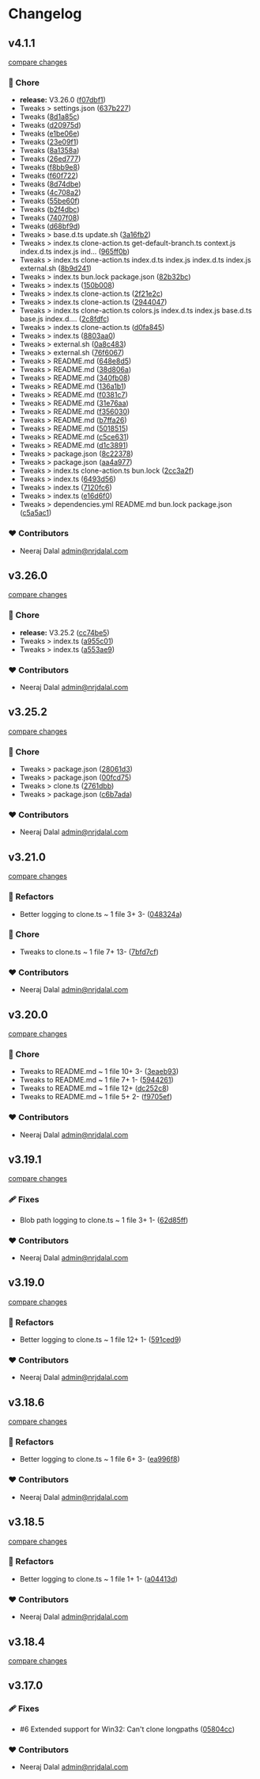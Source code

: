 # Changelog

## v4.1.1

[compare changes](https://github.com/nrjdalal/gitpick/compare/v3.26.0...v4.1.1)

### 🏡 Chore

- **release:** V3.26.0 ([f07dbf1](https://github.com/nrjdalal/gitpick/commit/f07dbf1))
- Tweaks > settings.json ([637b227](https://github.com/nrjdalal/gitpick/commit/637b227))
- Tweaks ([8d1a85c](https://github.com/nrjdalal/gitpick/commit/8d1a85c))
- Tweaks ([d20975d](https://github.com/nrjdalal/gitpick/commit/d20975d))
- Tweaks ([e1be06e](https://github.com/nrjdalal/gitpick/commit/e1be06e))
- Tweaks ([23e09f1](https://github.com/nrjdalal/gitpick/commit/23e09f1))
- Tweaks ([8a1358a](https://github.com/nrjdalal/gitpick/commit/8a1358a))
- Tweaks ([26ed777](https://github.com/nrjdalal/gitpick/commit/26ed777))
- Tweaks ([f8bb9e8](https://github.com/nrjdalal/gitpick/commit/f8bb9e8))
- Tweaks ([f60f722](https://github.com/nrjdalal/gitpick/commit/f60f722))
- Tweaks ([8d74dbe](https://github.com/nrjdalal/gitpick/commit/8d74dbe))
- Tweaks ([4c708a2](https://github.com/nrjdalal/gitpick/commit/4c708a2))
- Tweaks ([55be60f](https://github.com/nrjdalal/gitpick/commit/55be60f))
- Tweaks ([b2f4dbc](https://github.com/nrjdalal/gitpick/commit/b2f4dbc))
- Tweaks ([7407f08](https://github.com/nrjdalal/gitpick/commit/7407f08))
- Tweaks ([d68bf9d](https://github.com/nrjdalal/gitpick/commit/d68bf9d))
- Tweaks > base.d.ts update.sh ([3a16fb2](https://github.com/nrjdalal/gitpick/commit/3a16fb2))
- Tweaks > index.ts clone-action.ts get-default-branch.ts context.js index.d.ts index.js ind... ([965ff0b](https://github.com/nrjdalal/gitpick/commit/965ff0b))
- Tweaks > index.ts clone-action.ts index.d.ts index.js index.d.ts index.js external.sh ([8b9d241](https://github.com/nrjdalal/gitpick/commit/8b9d241))
- Tweaks > index.ts bun.lock package.json ([82b32bc](https://github.com/nrjdalal/gitpick/commit/82b32bc))
- Tweaks > index.ts ([150b008](https://github.com/nrjdalal/gitpick/commit/150b008))
- Tweaks > index.ts clone-action.ts ([2f21e2c](https://github.com/nrjdalal/gitpick/commit/2f21e2c))
- Tweaks > index.ts clone-action.ts ([2944047](https://github.com/nrjdalal/gitpick/commit/2944047))
- Tweaks > index.ts clone-action.ts colors.js index.d.ts index.js base.d.ts base.js index.d.... ([2c8fdfc](https://github.com/nrjdalal/gitpick/commit/2c8fdfc))
- Tweaks > index.ts clone-action.ts ([d0fa845](https://github.com/nrjdalal/gitpick/commit/d0fa845))
- Tweaks > index.ts ([8803aa0](https://github.com/nrjdalal/gitpick/commit/8803aa0))
- Tweaks > external.sh ([0a8c483](https://github.com/nrjdalal/gitpick/commit/0a8c483))
- Tweaks > external.sh ([76f6067](https://github.com/nrjdalal/gitpick/commit/76f6067))
- Tweaks > README.md ([648e8d5](https://github.com/nrjdalal/gitpick/commit/648e8d5))
- Tweaks > README.md ([38d806a](https://github.com/nrjdalal/gitpick/commit/38d806a))
- Tweaks > README.md ([340fb08](https://github.com/nrjdalal/gitpick/commit/340fb08))
- Tweaks > README.md ([136a1b1](https://github.com/nrjdalal/gitpick/commit/136a1b1))
- Tweaks > README.md ([f0381c7](https://github.com/nrjdalal/gitpick/commit/f0381c7))
- Tweaks > README.md ([31e76aa](https://github.com/nrjdalal/gitpick/commit/31e76aa))
- Tweaks > README.md ([f356030](https://github.com/nrjdalal/gitpick/commit/f356030))
- Tweaks > README.md ([b7ffa26](https://github.com/nrjdalal/gitpick/commit/b7ffa26))
- Tweaks > README.md ([5018515](https://github.com/nrjdalal/gitpick/commit/5018515))
- Tweaks > README.md ([c5ce631](https://github.com/nrjdalal/gitpick/commit/c5ce631))
- Tweaks > README.md ([d1c3891](https://github.com/nrjdalal/gitpick/commit/d1c3891))
- Tweaks > package.json ([8c22378](https://github.com/nrjdalal/gitpick/commit/8c22378))
- Tweaks > package.json ([aa4a977](https://github.com/nrjdalal/gitpick/commit/aa4a977))
- Tweaks > index.ts clone-action.ts bun.lock ([2cc3a2f](https://github.com/nrjdalal/gitpick/commit/2cc3a2f))
- Tweaks > index.ts ([6493d56](https://github.com/nrjdalal/gitpick/commit/6493d56))
- Tweaks > index.ts ([7120fc6](https://github.com/nrjdalal/gitpick/commit/7120fc6))
- Tweaks > index.ts ([e16d6f0](https://github.com/nrjdalal/gitpick/commit/e16d6f0))
- Tweaks > dependencies.yml README.md bun.lock package.json ([c5a5ac1](https://github.com/nrjdalal/gitpick/commit/c5a5ac1))

### ❤️ Contributors

- Neeraj Dalal <admin@nrjdalal.com>

## v3.26.0

[compare changes](https://github.com/nrjdalal/gitpick/compare/v3.25.2...v3.26.0)

### 🏡 Chore

- **release:** V3.25.2 ([cc74be5](https://github.com/nrjdalal/gitpick/commit/cc74be5))
- Tweaks > index.ts ([a955c01](https://github.com/nrjdalal/gitpick/commit/a955c01))
- Tweaks > index.ts ([a553ae9](https://github.com/nrjdalal/gitpick/commit/a553ae9))

### ❤️ Contributors

- Neeraj Dalal <admin@nrjdalal.com>

## v3.25.2

[compare changes](https://github.com/nrjdalal/gitpick/compare/v3.22.0...v3.25.2)

### 🏡 Chore

- Tweaks > package.json ([28061d3](https://github.com/nrjdalal/gitpick/commit/28061d3))
- Tweaks > package.json ([00fcd75](https://github.com/nrjdalal/gitpick/commit/00fcd75))
- Tweaks > clone.ts ([2761dbb](https://github.com/nrjdalal/gitpick/commit/2761dbb))
- Tweaks > package.json ([c6b7ada](https://github.com/nrjdalal/gitpick/commit/c6b7ada))

### ❤️ Contributors

- Neeraj Dalal <admin@nrjdalal.com>

## v3.21.0

[compare changes](https://github.com/nrjdalal/gitpick/compare/v3.20.0...v3.21.0)

### 💅 Refactors

- Better logging to clone.ts ~ 1 file 3+ 3- ([048324a](https://github.com/nrjdalal/gitpick/commit/048324a))

### 🏡 Chore

- Tweaks to clone.ts ~ 1 file 7+ 13- ([7bfd7cf](https://github.com/nrjdalal/gitpick/commit/7bfd7cf))

### ❤️ Contributors

- Neeraj Dalal <admin@nrjdalal.com>

## v3.20.0

[compare changes](https://github.com/nrjdalal/gitpick/compare/v3.19.1...v3.20.0)

### 🏡 Chore

- Tweaks to README.md ~ 1 file 10+ 3- ([3eaeb93](https://github.com/nrjdalal/gitpick/commit/3eaeb93))
- Tweaks to README.md ~ 1 file 7+ 1- ([5944261](https://github.com/nrjdalal/gitpick/commit/5944261))
- Tweaks to README.md ~ 1 file 12+ ([dc252c8](https://github.com/nrjdalal/gitpick/commit/dc252c8))
- Tweaks to README.md ~ 1 file 5+ 2- ([f9705ef](https://github.com/nrjdalal/gitpick/commit/f9705ef))

### ❤️ Contributors

- Neeraj Dalal <admin@nrjdalal.com>

## v3.19.1

[compare changes](https://github.com/nrjdalal/gitpick/compare/v3.19.0...v3.19.1)

### 🩹 Fixes

- Blob path logging to clone.ts ~ 1 file 3+ 1- ([62d85ff](https://github.com/nrjdalal/gitpick/commit/62d85ff))

### ❤️ Contributors

- Neeraj Dalal <admin@nrjdalal.com>

## v3.19.0

[compare changes](https://github.com/nrjdalal/gitpick/compare/v3.18.6...v3.19.0)

### 💅 Refactors

- Better logging to clone.ts ~ 1 file 12+ 1- ([591ced9](https://github.com/nrjdalal/gitpick/commit/591ced9))

### ❤️ Contributors

- Neeraj Dalal <admin@nrjdalal.com>

## v3.18.6

[compare changes](https://github.com/nrjdalal/gitpick/compare/v3.18.5...v3.18.6)

### 💅 Refactors

- Better logging to clone.ts ~ 1 file 6+ 3- ([ea996f8](https://github.com/nrjdalal/gitpick/commit/ea996f8))

### ❤️ Contributors

- Neeraj Dalal <admin@nrjdalal.com>

## v3.18.5

[compare changes](https://github.com/nrjdalal/gitpick/compare/v3.18.4...v3.18.5)

### 💅 Refactors

- Better logging to clone.ts ~ 1 file 1+ 1- ([a04413d](https://github.com/nrjdalal/gitpick/commit/a04413d))

### ❤️ Contributors

- Neeraj Dalal <admin@nrjdalal.com>

## v3.18.4

[compare changes](https://github.com/nrjdalal/gitpick/compare/v3.18.3...v3.18.4)

## v3.17.0

### 🩹 Fixes

- #6 Extended support for Win32: Can't clone longpaths ([05804cc](https://github.com/nrjdalal/gitpick/commit/05804cc))

### ❤️ Contributors

- Neeraj Dalal <admin@nrjdalal.com>
